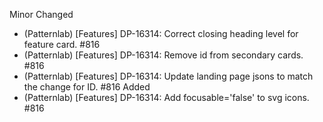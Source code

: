 Minor
Changed
- (Patternlab) [Features] DP-16314: Correct closing heading level for feature card. #816
- (Patternlab) [Features] DP-16314: Remove id from secondary cards. #816
- (Patternlab) [Features] DP-16314: Update landing page jsons to match the change for ID. #816
Added
- (Patternlab) [Features] DP-16314: Add focusable='false' to svg icons. #816
